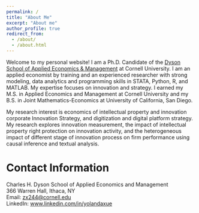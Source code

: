 ```yaml
---
permalink: /
title: "About Me"
excerpt: "About me"
author_profile: true
redirect_from: 
  - /about/
  - /about.html
---
```


Welcome to my personal website! I am a Ph.D. Candidate of the [Dyson School of Applied Economics & Management](https://dyson.cornell.edu/) at Cornell University. I am an applied economist by training and an experienced researcher with strong modeling, data analytics and programming skills in STATA, Python, R, and MATLAB. My expertise focuses on innovation and strategy. I earned my M.S. in Applied Economics and Management at Cornell University and my B.S. in Joint Mathematics-Economics at University of California, San Diego. <br/>

My research interest is economics of intellectual property and innovation corporate Innovation Strategy, and digitization and digital platform strategy. My research explores innovation measurement, the impact of intellectual property right protection on innovation activity, and the heterogeneous impact of different stage of innovation process on firm performance using causal inference and textual analysis.

Contact Information
======
 Charles H. Dyson School of Applied Economics and Management <br/>
 366 Warren Hall, Ithaca, NY <br/>
 Email: zx244@cornell.edu <br/>
 LinkedIn: www.linkedin.com/in/yolandaxue
